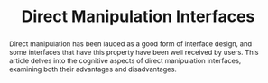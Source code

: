 ---
title: "Direct Manipulation Interfaces"
authors: "Edwin L. Hutchins, James D. Hollan & Donald A. Norman"
year: 1985
link: "https://www.tandfonline.com/doi/abs/10.1207/S15327051HCI0104_2"
abstract: "Direct manipulation has been lauded as a good form of interface design, and some interfaces that have this property have been well received by users. This article delves into the cognitive aspects of direct manipulation interfaces, examining both their advantages and disadvantages."
reflection: "This foundational paper on direct manipulation interfaces has been crucial in understanding both the benefits and limitations of direct manipulation in programming interfaces. The insights about cognitive distance and engagement continue to inform my research on making programming more intuitive."
--- 
